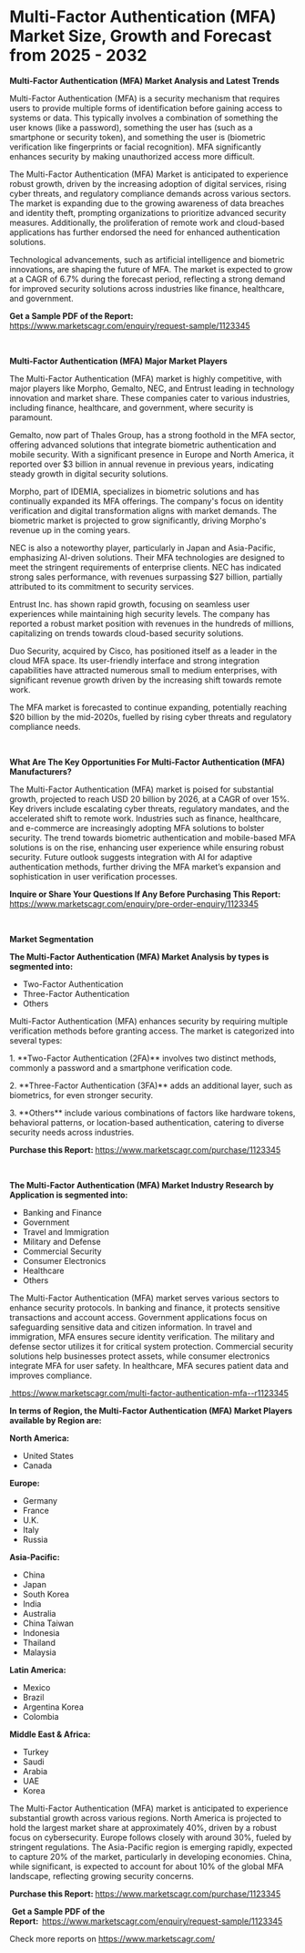 <p><h1>Multi-Factor Authentication (MFA) Market Size, Growth and Forecast from 2025 - 2032</h1></p><p><strong>Multi-Factor Authentication (MFA) Market Analysis and Latest Trends</strong></p>
<p><p>Multi-Factor Authentication (MFA) is a security mechanism that requires users to provide multiple forms of identification before gaining access to systems or data. This typically involves a combination of something the user knows (like a password), something the user has (such as a smartphone or security token), and something the user is (biometric verification like fingerprints or facial recognition). MFA significantly enhances security by making unauthorized access more difficult.</p><p>The Multi-Factor Authentication (MFA) Market is anticipated to experience robust growth, driven by the increasing adoption of digital services, rising cyber threats, and regulatory compliance demands across various sectors. The market is expanding due to the growing awareness of data breaches and identity theft, prompting organizations to prioritize advanced security measures. Additionally, the proliferation of remote work and cloud-based applications has further endorsed the need for enhanced authentication solutions.</p><p>Technological advancements, such as artificial intelligence and biometric innovations, are shaping the future of MFA. The market is expected to grow at a CAGR of 6.7% during the forecast period, reflecting a strong demand for improved security solutions across industries like finance, healthcare, and government.</p></p>
<p><strong>Get a Sample PDF of the Report:&nbsp;</strong> <a href="https://www.marketscagr.com/enquiry/request-sample/1123345?utm_campaign=2565&utm_medium=2&utm_source=Github&utm_content=ia&utm_term=09032025&utm_id=multi-factor-authentication-mfa">https://www.marketscagr.com/enquiry/request-sample/1123345</a></p>
<p>&nbsp;</p>
<p><strong>Multi-Factor Authentication (MFA) Major Market Players</strong></p>
<p><p>The Multi-Factor Authentication (MFA) market is highly competitive, with major players like Morpho, Gemalto, NEC, and Entrust leading in technology innovation and market share. These companies cater to various industries, including finance, healthcare, and government, where security is paramount.</p><p>Gemalto, now part of Thales Group, has a strong foothold in the MFA sector, offering advanced solutions that integrate biometric authentication and mobile security. With a significant presence in Europe and North America, it reported over $3 billion in annual revenue in previous years, indicating steady growth in digital security solutions.</p><p>Morpho, part of IDEMIA, specializes in biometric solutions and has continually expanded its MFA offerings. The company's focus on identity verification and digital transformation aligns with market demands. The biometric market is projected to grow significantly, driving Morpho's revenue up in the coming years.</p><p>NEC is also a noteworthy player, particularly in Japan and Asia-Pacific, emphasizing AI-driven solutions. Their MFA technologies are designed to meet the stringent requirements of enterprise clients. NEC has indicated strong sales performance, with revenues surpassing $27 billion, partially attributed to its commitment to security services.</p><p>Entrust Inc. has shown rapid growth, focusing on seamless user experiences while maintaining high security levels. The company has reported a robust market position with revenues in the hundreds of millions, capitalizing on trends towards cloud-based security solutions.</p><p>Duo Security, acquired by Cisco, has positioned itself as a leader in the cloud MFA space. Its user-friendly interface and strong integration capabilities have attracted numerous small to medium enterprises, with significant revenue growth driven by the increasing shift towards remote work.</p><p>The MFA market is forecasted to continue expanding, potentially reaching $20 billion by the mid-2020s, fuelled by rising cyber threats and regulatory compliance needs.</p></p>
<p>&nbsp;</p>
<p><strong>What Are The Key Opportunities For Multi-Factor Authentication (MFA) Manufacturers?</strong></p>
<p><p>The Multi-Factor Authentication (MFA) market is poised for substantial growth, projected to reach USD 20 billion by 2026, at a CAGR of over 15%. Key drivers include escalating cyber threats, regulatory mandates, and the accelerated shift to remote work. Industries such as finance, healthcare, and e-commerce are increasingly adopting MFA solutions to bolster security. The trend towards biometric authentication and mobile-based MFA solutions is on the rise, enhancing user experience while ensuring robust security. Future outlook suggests integration with AI for adaptive authentication methods, further driving the MFA market’s expansion and sophistication in user verification processes.</p></p>
<p><strong>Inquire or Share Your Questions If Any Before Purchasing This Report:</strong> <a href="https://www.marketscagr.com/enquiry/pre-order-enquiry/1123345?utm_campaign=2565&utm_medium=2&utm_source=Github&utm_content=ia&utm_term=09032025&utm_id=multi-factor-authentication-mfa">https://www.marketscagr.com/enquiry/pre-order-enquiry/1123345</a></p>
<p>&nbsp;</p>
<p><strong>Market Segmentation</strong></p>
<p><strong>The Multi-Factor Authentication (MFA) Market Analysis by types is segmented into:</strong></p>
<p><ul><li>Two-Factor Authentication</li><li>Three-Factor Authentication</li><li>Others</li></ul></p>
<p><p>Multi-Factor Authentication (MFA) enhances security by requiring multiple verification methods before granting access. The market is categorized into several types: </p><p>1. **Two-Factor Authentication (2FA)** involves two distinct methods, commonly a password and a smartphone verification code. </p><p>2. **Three-Factor Authentication (3FA)** adds an additional layer, such as biometrics, for even stronger security. </p><p>3. **Others** include various combinations of factors like hardware tokens, behavioral patterns, or location-based authentication, catering to diverse security needs across industries.</p></p>
<p><strong>Purchase this Report:&nbsp;</strong><a href="https://www.marketscagr.com/purchase/1123345?utm_campaign=2565&utm_medium=2&utm_source=Github&utm_content=ia&utm_term=09032025&utm_id=multi-factor-authentication-mfa">https://www.marketscagr.com/purchase/1123345</a></p>
<p>&nbsp;</p>
<p><strong>The Multi-Factor Authentication (MFA) Market Industry Research by Application is segmented into:</strong></p>
<p><ul><li>Banking and Finance</li><li>Government</li><li>Travel and Immigration</li><li>Military and Defense</li><li>Commercial Security</li><li>Consumer Electronics</li><li>Healthcare</li><li>Others</li></ul></p>
<p><p>The Multi-Factor Authentication (MFA) market serves various sectors to enhance security protocols. In banking and finance, it protects sensitive transactions and account access. Government applications focus on safeguarding sensitive data and citizen information. In travel and immigration, MFA ensures secure identity verification. The military and defense sector utilizes it for critical system protection. Commercial security solutions help businesses protect assets, while consumer electronics integrate MFA for user safety. In healthcare, MFA secures patient data and improves compliance.</p></p>
<p><a href="https://www.marketscagr.com/multi-factor-authentication-mfa--r1123345?utm_campaign=2565&utm_medium=2&utm_source=Github&utm_content=ia&utm_term=09032025&utm_id=multi-factor-authentication-mfa">&nbsp;https://www.marketscagr.com/multi-factor-authentication-mfa--r1123345</a></p>
<p><strong>In terms of Region, the Multi-Factor Authentication (MFA) Market Players available by Region are:</strong></p>
<p>
    <p> <strong> North America: </strong>
        <ul>
            <li>United States</li>
            <li>Canada</li>
        </ul>
        </p> 
    <p> <strong> Europe: </strong>
        <ul>
            <li>Germany</li>
            <li>France</li>
            <li>U.K.</li>
            <li>Italy</li>
            <li>Russia</li>
        </ul>
        </p> 
    <p> <strong> Asia-Pacific: </strong>
        <ul>
            <li>China</li>
            <li>Japan</li>
            <li>South Korea</li>
            <li>India</li>
            <li>Australia</li>
            <li>China Taiwan</li>
            <li>Indonesia</li>
            <li>Thailand</li>
            <li>Malaysia</li>
        </ul>
        </p> 
    <p> <strong> Latin America: </strong>
        <ul>
            <li>Mexico</li>
            <li>Brazil</li>
            <li>Argentina Korea</li>
            <li>Colombia</li>
        </ul>
        </p> 
    <p> <strong> Middle East & Africa: </strong>
        <ul>
            <li>Turkey</li>
            <li>Saudi</li>
            <li>Arabia</li>
            <li>UAE</li>
            <li>Korea</li>
        </ul>
    </p>
    </p>
<p><p>The Multi-Factor Authentication (MFA) market is anticipated to experience substantial growth across various regions. North America is projected to hold the largest market share at approximately 40%, driven by a robust focus on cybersecurity. Europe follows closely with around 30%, fueled by stringent regulations. The Asia-Pacific region is emerging rapidly, expected to capture 20% of the market, particularly in developing economies. China, while significant, is expected to account for about 10% of the global MFA landscape, reflecting growing security concerns.</p></p>
<p><strong>Purchase this Report: </strong><a href="https://www.marketscagr.com/purchase/1123345?utm_campaign=2565&utm_medium=2&utm_source=Github&utm_content=ia&utm_term=09032025&utm_id=multi-factor-authentication-mfa">https://www.marketscagr.com/purchase/1123345</a></p>
<p>&nbsp;<strong>Get a Sample PDF of the Report:&nbsp;&nbsp;</strong><a href="https://www.marketscagr.com/enquiry/request-sample/1123345?utm_campaign=2565&utm_medium=2&utm_source=Github&utm_content=ia&utm_term=09032025&utm_id=multi-factor-authentication-mfa">https://www.marketscagr.com/enquiry/request-sample/1123345</a></p>
<p><strong></strong></p>
<p>Check more reports on <a href="https://www.marketscagr.com/?utm_campaign=2565&utm_medium=2&utm_source=Github&utm_content=ia&utm_term=09032025&utm_id=multi-factor-authentication-mfa">https://www.marketscagr.com/</a></p>